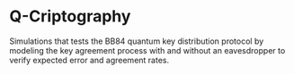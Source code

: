 # Q-Criptography
Simulations that tests the BB84 quantum key distribution protocol by modeling the key agreement process with and without an eavesdropper to verify expected error and agreement rates.
